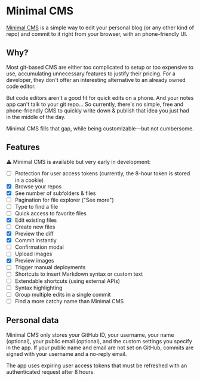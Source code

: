# Minimal CMS

[Minimal CMS](https://cms.aureliendossantos.com) is a simple way to edit your personal blog (or any other kind of repo) and commit to it right from your browser, with an phone-friendly UI.

## Why?

Most git-based CMS are either too complicated to setup or too expensive to use, accumulating unnecessary features to justify their pricing. For a developer, they don't offer an interesting alternative to an already owned code editor.

But code editors aren't a good fit for quick edits on a phone. And your notes app can't talk to your git repo... So currently, there's no simple, free and phone-friendly CMS to quickly write down & publish that idea you just had in the middle of the day.

Minimal CMS fills that gap, while being customizable—but not cumbersome.

## Features

⚠️ Minimal CMS is available but very early in development:

- [ ] Protection for user access tokens (currently, the 8-hour token is stored in a cookie)
- [x] Browse your repos
- [x] See number of subfolders & files
- [ ] Pagination for file explorer ("See more")
- [ ] Type to find a file
- [ ] Quick access to favorite files
- [x] Edit existing files
- [ ] Create new files
- [x] Preview the diff
- [x] Commit instantly
- [ ] Confirmation modal
- [ ] Upload images
- [x] Preview images
- [ ] Trigger manual deployments
- [ ] Shortcuts to insert Markdown syntax or custom text
- [ ] Extendable shortcuts (using external APIs)
- [ ] Syntax highlighting
- [ ] Group multiple edits in a single commit
- [ ] Find a more catchy name than Minimal CMS

## Personal data

Minimal CMS only stores your GitHub ID, your username, your name (optional), your public email (optional), and the custom settings you specify in the app. If your public name and email are not set on GitHub, commits are signed with your username and a no-reply email.

The app uses expiring user access tokens that must be refreshed with an authenticated request after 8 hours.
